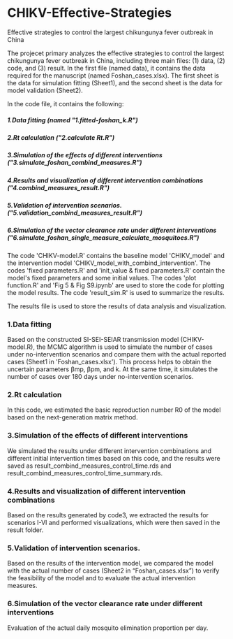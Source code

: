 # CHIKV-Effective-Strategies
Effective strategies to control the largest chikungunya fever outbreak in China

The projecet primary analyzes the effective strategies to control the largest chikungunya fever outbreak in China, including three main files: (1) data, (2) code, and (3) result.
In the first file (named data), it contains the data required for the manuscript (named Foshan_cases.xlsx). The first sheet is the data for simulation fitting (Sheet1), and the second sheet is the data for model validation (Sheet2).

In the code file, it contains the following:
##### 1.Data fitting (named "1.fitted-foshan_k.R")
##### 2.Rt calculation ("2.calculate Rt.R")
##### 3.Simulation of the effects of different interventions ("3.simulate_foshan_combind_measures.R")
##### 4.Results and visualization of different intervention combinations ("4.combind_measures_result.R")
##### 5.Validation of intervention scenarios.("5.validation_combind_measures_result.R")
##### 6.Simulation of the vector clearance rate under different interventions ("6.simulate_foshan_single_measure_calculate_mosquitoes.R")
The code 'CHIKV-model.R' contains the baseline model 'CHIKV_model' and the intervention model 'CHIKV_model_with_combind_intervention'. The codes 'fixed parameters.R' and 'init_value & fixed parameters.R' contain the model's fixed parameters and some initial values. The codes 'plot function.R' and 'Fig 5 & Fig S9.ipynb' are used to store the code for plotting the model results. The code 'result_sim.R' is used to summarize the results.  

The results file is used to store the results of data analysis and visualization. 

### 1.Data fitting 
Based on the constructed SI-SEI-SEIAR transmission model (CHIKV-model.R), the MCMC algorithm is used to simulate the number of cases under no-intervention scenarios and compare them with the actual reported cases (Sheet1 in 'Foshan_cases.xlsx'). This process helps to obtain the uncertain parameters βmp, βpm, and k. At the same time, it simulates the number of cases over 180 days under no-intervention scenarios. 

### 2.Rt calculation
In this code, we estimated the basic reproduction number R0 of the model based on the next-generation matrix method.

### 3.Simulation of the effects of different interventions 
We simulated the results under different intervention combinations and different initial intervention times based on this code, and the results were saved as result_combind_measures_control_time.rds and result_combind_measures_control_time_summary.rds.

### 4.Results and visualization of different intervention combinations 
Based on the results generated by code3, we extracted the results for scenarios I-VI and performed visualizations, which were then saved in the result folder.

### 5.Validation of intervention scenarios.
Based on the results of the intervention model, we compared the model with the actual number of cases (Sheet2 in “Foshan_cases.xlsx”) to verify the feasibility of the model and to evaluate the actual intervention measures.

### 6.Simulation of the vector clearance rate under different interventions 
Evaluation of the actual daily mosquito elimination proportion per day.



